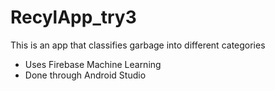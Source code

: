 # RecylApp_try3
This is an app that classifies garbage into different categories
- Uses Firebase Machine Learning
- Done through Android Studio

